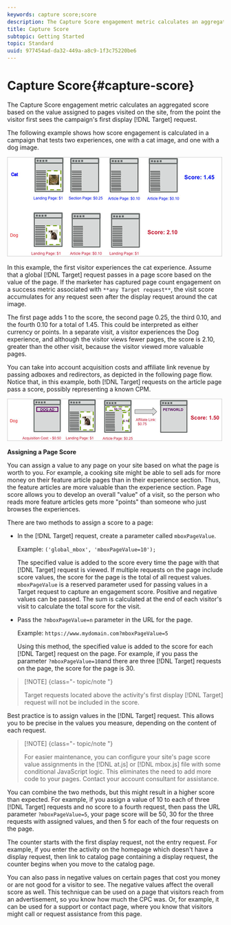 ```yaml
---
keywords: capture score;score
description: The Capture Score engagement metric calculates an aggregated score based on the value assigned to pages visited on the site, from the point the visitor first sees the campaign's first display Target Request.
title: Capture Score
subtopic: Getting Started
topic: Standard
uuid: 977454ad-da32-449a-a8c9-1f3c75220be6
---
```


# Capture Score{#capture-score}

The Capture Score engagement metric calculates an aggregated score based on the value assigned to pages visited on the site, from the point the visitor first sees the campaign's first display [!DNL Target] request.

The following example shows how score engagement is calculated in a campaign that tests two experiences, one with a cat image, and one with a dog image.

![](assets/example_score.png)

In this example, the first visitor experiences the cat experience. Assume that a global [!DNL Target] request passes in a page score based on the value of the page. If the marketer has captured page count engagement on a success metric associated with `**any Target request**`, the visit score accumulates for any request seen after the display request around the cat image.

The first page adds 1 to the score, the second page 0.25, the third 0.10, and the fourth 0.10 for a total of 1.45. This could be interpreted as either currency or points. In a separate visit, a visitor experiences the Dog experience, and although the visitor views fewer pages, the score is 2.10, greater than the other visit, because the visitor viewed more valuable pages.

You can take into account acquisition costs and affiliate link revenue by passing adboxes and redirectors, as depicted in the following page flow. Notice that, in this example, both [!DNL Target] requests on the article page pass a score, possibly representing a known CPM.

![](assets/example_score2.png)

**Assigning a Page Score**

You can assign a value to any page on your site based on what the page is worth to you. For example, a cooking site might be able to sell ads for more money on their feature article pages than in their experience section. Thus, the feature articles are more valuable than the experience section. Page score allows you to develop an overall "value" of a visit, so the person who reads more feature articles gets more "points" than someone who just browses the experiences.

There are two methods to assign a score to a page:

* In the [!DNL Target] request, create a parameter called `mboxPageValue`.

  Example: `('global_mbox', 'mboxPageValue=10');`

  The specified value is added to the score every time the page with that [!DNL Target] request is viewed. If multiple requests on the page include score values, the score for the page is the total of all request values. `mboxPageValue` is a reserved parameter used for passing values in a Target request to capture an engagement score. Positive and negative values can be passed. The sum is calculated at the end of each visitor's visit to calculate the total score for the visit. 

* Pass the `?mboxPageValue=n` parameter in the URL for the page.

  Example: `https://www.mydomain.com?mboxPageValue=5`

  Using this method, the specified value is added to the score for each [!DNL Target] request on the page. For example, if you pass the parameter `?mboxPageValue=10`and there are three [!DNL Target] requests on the page, the score for the page is 30.

>[!NOTE] {class="- topic/note "}
>
>Target requests located above the activity's first display [!DNL Target] request will not be included in the score.

Best practice is to assign values in the [!DNL Target] request. This allows you to be precise in the values you measure, depending on the content of each request.

>[!NOTE] {class="- topic/note "}
>
>For easier maintenance, you can configure your site's page score value assignments in the [!DNL at.js] or [!DNL mbox.js] file with some conditional JavaScript logic. This eliminates the need to add more code to your pages. Contact your account consultant for assistance.

You can combine the two methods, but this might result in a higher score than expected. For example, if you assign a value of 10 to each of three [!DNL Target] requests and no score to a fourth request, then pass the URL parameter `?mboxPageValue=5`, your page score will be 50, 30 for the three requests with assigned values, and then 5 for each of the four requests on the page.

The counter starts with the first display request, not the entry request. For example, if you enter the activity on the homepage which doesn't have a display request, then link to catalog page containing a display request, the counter begins when you move to the catalog page.

You can also pass in negative values on certain pages that cost you money or are not good for a visitor to see. The negative values affect the overall score as well. This technique can be used on a page that visitors reach from an advertisement, so you know how much the CPC was. Or, for example, it can be used for a support or contact page, where you know that visitors might call or request assistance from this page. 
